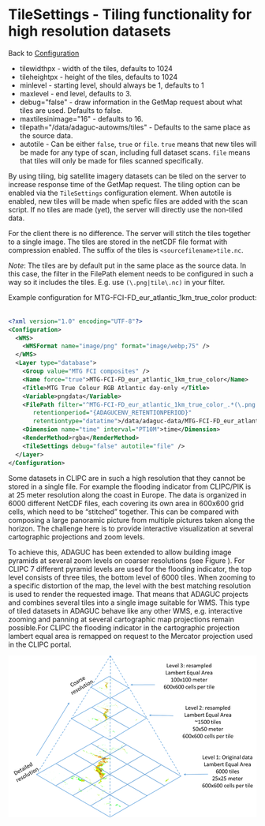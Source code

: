 TileSettings - Tiling functionality for high resolution datasets
================================================================

Back to [Configuration](./Configuration.md)


-   tilewidthpx - width of the tiles, defaults to 1024
-   tileheightpx - height of the tiles, defaults to 1024
-   minlevel - starting level, should always be 1, defaults to 1
-   maxlevel - end level, defaults to 3.
-   debug="false" - draw information in the GetMap request about what tiles are used. Defaults to false.
-   maxtilesinimage="16" - defaults to 16.
-   tilepath="/data/adaguc-autowms/tiles" - Defaults to the same place as the source data.
-   autotile - Can be either `false`, `true` or `file`. `true` means that new tiles will be made for any type of scan, including full dataset scans. `file` means that tiles will only be made for files scanned specifically. 


By using tiling, big satellite imagery datasets can be tiled on the server to increase response time of the GetMap request.
The tiling option can be enabled via the `TileSettings` configuration element. When autotile is enabled, new tiles will be made when spefic files are added with the scan script. If no tiles are made (yet), the server will directly use the non-tiled data.

For the client there is no difference. The server will stitch the tiles together to a single image. The tiles are stored in the netCDF file format with compression enabled. The suffix of the tiles is `<sourcefilename>tile.nc`.


*Note*: The tiles are by default put in the same place as the source data. In this case, the filter in the FilePath element needs to be configured in such a way so it includes the tiles. E.g. use  `(\.png|tile\.nc)` in your filter.


Example configuration for MTG-FCI-FD_eur_atlantic_1km_true_color product:

```xml

<?xml version="1.0" encoding="UTF-8"?>
<Configuration>
  <WMS>
    <WMSFormat name="image/png" format="image/webp;75" />
  </WMS>
  <Layer type="database">
    <Group value="MTG FCI composites" />
    <Name force="true">MTG-FCI-FD_eur_atlantic_1km_true_color</Name>
    <Title>MTG True Colour RGB Atlantic day-only </Title>
    <Variable>pngdata</Variable>
    <FilePath filter="^MTG-FCI-FD_eur_atlantic_1km_true_color_.*(\.png|tile\.nc)$"
       retentionperiod="{ADAGUCENV_RETENTIONPERIOD}"
       retentiontype="datatime">/data/adaguc-data/MTG-FCI-FD_eur_atlantic_1km_true_color/</FilePath>
    <Dimension name="time" interval="PT10M">time</Dimension>
    <RenderMethod>rgba</RenderMethod>
    <TileSettings debug="false" autotile="file" />
  </Layer>
</Configuration>

```


Some datasets in CLIPC are in such a high resolution that they cannot be
stored in a single file. For example the flooding indicator from
CLIPC/PIK is at 25 meter resolution along the coast in Europe. The data
is organized in 6000 different NetCDF files, each covering its own area
in 600x600 grid cells, which need to be “stitched” together. This can be
compared with composing a large panoramic picture from multiple pictures
taken along the horizon. The challenge here is to provide interactive
visualization at several cartographic projections and zoom levels.

To achieve this, ADAGUC has been extended to allow building image
pyramids at several zoom levels on coarser resolutions (see Figure ).
For CLIPC 7 different pyramid levels are used for the flooding
indicator, the top level consists of three tiles, the bottom level of
6000 tiles. When zooming to a specific distortion of the map, the level
with the best matching resolution is used to render the requested image.
That means that ADAGUC projects and combines several tiles into a single
image suitable for WMS. This type of tiled datasets in ADAGUC behave
like any other WMS, e.g. interactive zooming and panning at several
cartographic map projections remain possible.For CLIPC the flooding
indicator in the cartographic projection lambert equal area is remapped
on request to the Mercator projection used in the CLIPC portal.

![](Adaguc-server-TileSettings-Pyramid.png)
